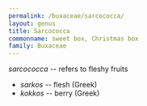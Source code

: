 ```yaml
---
permalink: /buxaceae/sarcococca/
layout: genus
title: Sarcococca
commonname: sweet box, Christmas box
family: Buxaceae
---
```


*sarcococca* -- refers to fleshy fruits
  - *sarkos* -- flesh (Greek)
  - *kokkos* -- berry (Greek)
